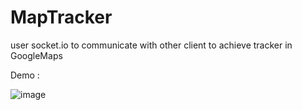 # MapTracker


user socket.io to communicate with other client to achieve tracker in GoogleMaps


Demo :

![image](https://github.com/sexyfather88/MapTracker/blob/master/demo.gif)

